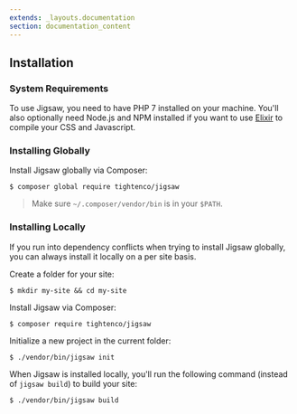 ```yaml
---
extends: _layouts.documentation
section: documentation_content
---
```


## Installation

### System Requirements

To use Jigsaw, you need to have PHP 7 installed on your machine. You'll also optionally need Node.js and NPM installed if you want to use [Elixir](https://laravel.com/docs/5.2/elixir) to compile your CSS and Javascript.

### Installing Globally

Install Jigsaw globally via Composer:

```
$ composer global require tightenco/jigsaw
```

> Make sure `~/.composer/vendor/bin` is in your `$PATH`.

### Installing Locally

If you run into dependency conflicts when trying to install Jigsaw globally, you can always install it locally on a per site basis.

Create a folder for your site:

```
$ mkdir my-site && cd my-site
```

Install Jigsaw via Composer:

```
$ composer require tightenco/jigsaw
```

Initialize a new project in the current folder:

```
$ ./vendor/bin/jigsaw init
```

When Jigsaw is installed locally, you'll run the following command (instead of `jigsaw build`) to build your site:

```
$ ./vendor/bin/jigsaw build
```
